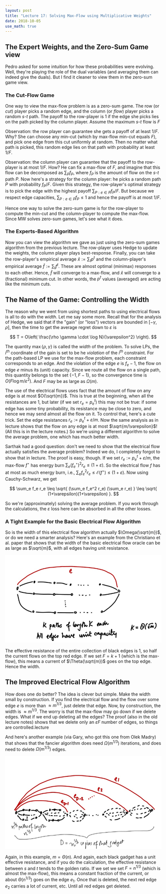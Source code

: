 ```yaml
---
layout: post
title: "Lecture 17: Solving Max-Flow using Multiplicative Weights"
date: 2018-10-05
use_math: true
---
```


## The Expert Weights, and the Zero-Sum Game view

Pedro asked for some intuition for how these probabilities were
evolving. Well, they're playing the role of the dual variables (and
averaging them can indeed give the duals). But I find it cleaner to view
them in the zero-sum game view.

### The Cut-Flow Game

One way to view the max-flow problem is as a zero-sum game. The row (or
_cut_) player picks a random edge, and the column (or _flow_) player
picks a random $s$-$t$ path. The payoff to the row-player is $1$ if the
edge she picks lies on the path picked by the column player. Assume the
maximum $s$-$t$ flow is $F$

Observation: the row player can guarantee she gets a payoff of at least
$1/F$. Why? She can choose any min-cut (which by max-flow min-cut equals
$F$), and pick one edge from this cut uniformly at random. Then no
matter what path is picked, this random edge lies on that path with
probability at least $1/F$.

Observation: the column player can guarantee that the payoff to the
row-player is at most $1/F$. How? He can fix a max-flow of $F$, and
imagine that this flow can be decomposed as $\sum_P f_P$, where $f_P$ is
the amount of flow on the $s$-$t$ path $P$. Now here's a strategy for
the column player: he picks a random path $P$ with probability
$f_P/F$. Given this strategy, the row-player's optimal strategy is to
pick the edge with the highest payoff $\sum_{P: e \in P} f_P/F$. But
because we respect edge capacities, $\sum_{P: e \in P} f_P \leq 1$ and
hence the payoff is at most $1/F$.

Hence one way to solve the zero-sum game is for the row-player to
compute the min-cut and the column-player to compute the max-flow. Since
MW solves zero-sum games, let's see what it does.

### The Experts-Based Algorithm

Now you can view the algorithm we gave as just using the zero-sum games
algorithm from the previous lecture. The row-player uses Hedge to update
the weights, the column player plays best-response. Finally, you can
take the row-player's empirical average $\hat{x} := \sum_t p^t$ and the
column-player's empirical average $\hat{f} := \sum_t f^t$. These are
almost optimal (minimax) responses to each other. Hence, $\hat{f}$ will
converge to a max-flow, and $\hat{x}$ will converge to a (fractional)
minimum cut. In other words, the $p^t$ values (averaged) are acting like the minimum cuts. 

## The Name of the Game: Controlling the Width

The reason why we went from using shortest paths to using electrical
flows is all to do with the _width_. Let me say some more. Recall that
for the analysis of Hedge, we said that if the "gain" (or "loss")
vectors are bounded in $[-\gamma, \rho]$, then the time to get the
average regret down to $\varepsilon$ is

$$ T = O\left( \frac{\rho \gamma \cdot \log N}{\varepsilon^2}
\right). $$

The quantity $\max\{\rho, \gamma\}$ is called the _width_ of the
problem. To solve LPs, the $i^{th}$ coordinate of the gain is set to be
he _violation_ of the $i^{th}$ constraint. For the path-based LP we use
for the max-flow problem, each constraint corresponds to an edge. And
the violation of the edge $e$ is $f_e - 1$, the flow on edge $e$ minus
its (unit) capacity. Since we route all the flow on a single path, this
quantity belongs to the set $\{-1, F-1\}$, so the convergence time is
$O(F \log m/\varepsilon^2)$. And $F$ may be as large as $\Omega(m)$. 

The use of the electrical flows uses fact that the amount of flow on any
edge is at most $O(\sqrt{m})$. This is true at the beginning, when all
the resistances are $1$, but later (if we set $r_e = p^t_e$) this may
not be true: if some edge has some tiny probability, its resistance may
be close to zero, and hence we may send almost all the flow on it. To
control that, here's a cute trick. Set the edge resistances $r_e :=
p^t_e + \varepsilon/m$. Now the same analysis as in lecture shows that
the flow on any edge is at most $\sqrt{m/\varepsilon}$! (All this is in
the lecture notes.) So we're using a different algorithm to solve the
average problem, one which has much better width.

Sarthak had a good question: don't we need to show that the electrical
flow actually satisfies the average problem? Indeed we do, I completely
forgot to show that in lecture. The proof is easy, though. If we set
$r_e := p^t_e + \varepsilon/m$, the max-flow $f^\star$ has energy burn
$\sum_e (f^\star_e)^2 r_e \leq (1+\varepsilon)$. So the electrical flow $f$
has at most as much energy burn, i.e., $\sum_e f^2_e r_e \leq
\mathcal{E}(f^\star) \leq (1+\varepsilon)$. Now using Cauchy-Schwarz, we get

$$ \sum_e f_e r_e \leq \sqrt{ (\sum_e f_e^2 r_e) (\sum_e r_e) } \leq
\sqrt{ (1+\varepsilon)(1+\varepsilon) }. $$

So we're (approximately) solving the average problem. If you work
through the calculations, the $\varepsilon$ loss here can be absorbed in
all the other losses.

### A Tight Example for the Basic Electrical Flow Algorithm

So is the width of this electrical flow algorithm actually
$\Omega(\sqrt{m})$, or do we need a smarter analysis? Here's an example
from the Christiano et al. paper that shows that the width of the basic
electrical flow oracle can be as large as $\sqrt{m}$, with all edges
having unit resistance. 

![Example for m-one-half](/figures/elecflow1.jpg)

The effective resistance of the entire
collection of black edges is $1$, so half the current flows on the top
red edge. If we set $F = k+1$ (which is the max-flow), this means a
current of $\Theta(\sqrt{m})$ goes on the top edge. Hence the width.

## The Improved Electrical Flow Algorithm

How does one do better? The idea is clever but simple. Make the width
small by construction. If you find the electrical flow and the flow over
some edge $e$ is more than $\approx m^{1/3}$, just delete that
edge. Now, by construction, the width is $\approx m^{1/3}$. The worry is
that the max-flow may go down if we delete edges. What if we end up
deleting all the edges? The proof (also in the old lecture notes) shows
that we delete only an $\varepsilon F$ number of edges, so things are
controlled.lecture

And here's another example (via Gary, who got this one from Olek Madry)
that shows that the fancier algorithm does need $\Omega(m^{1/3})$
iterations, and does need to delete $\Omega(m^{1/3})$ edges. 

![Example for m-one-third](/figures/elecflow2.jpg)

Again, in this example, $m = \Theta(n)$. And again, each black gadget
has a unit effective resistance, and if you do the calculation, the
effective resistance between $s$ and $t$ tends to the golden ratio. If
we set we set $F = n^{1/3}$ (which is almost the max-flow), this means a
constant fraction of the current, or about $\Theta(n^{1/3})$ goes on the
edge $e_1$. Once that is deleted, the next red edge $e_2$ carries a lot
of current, etc. Until all red edges get deleted.

